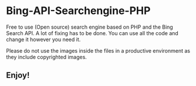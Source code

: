 # Bing-API-Searchengine-PHP

Free to use (Open source) search engine based on PHP and the Bing Search API. 
A lot of fixing has to be done. You can use all the code and change it however you need it. 

Please do not use the images inside the files in a productive environment as they include copyrighted images.

## Enjoy!
